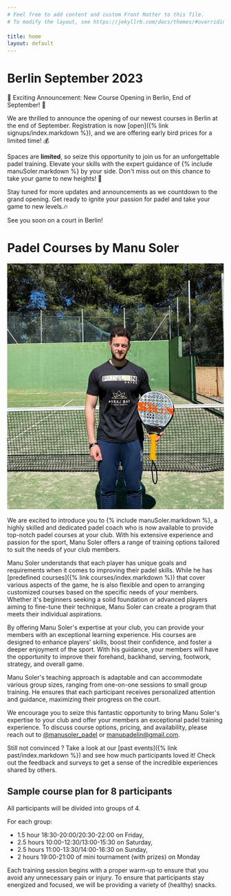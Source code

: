 ```yaml
---
# Feel free to add content and custom Front Matter to this file.
# To modify the layout, see https://jekyllrb.com/docs/themes/#overriding-theme-defaults

title: home
layout: default
---
```

# Berlin September 2023 

🎉 Exciting Announcement: New Course Opening in Berlin, End of September! 🎾

We are thrilled to announce the opening of our newest courses in Berlin at the end of September. Registration is now [open]({% link signups/index.markdown %}), and we are offering early bird prices for a limited time! 💰

Spaces are **limited**, so seize this opportunity to join us for an unforgettable padel training. Elevate your skills with the expert guidance of {% include manuSoler.markdown %} by your side. Don't miss out on this chance to take your game to new heights! 🚀 

Stay tuned for more updates and announcements as we countdown to the grand opening. Get ready to ignite your passion for padel and take your game to new levels.🔥 

See you soon on a court in Berlin!

# Padel Courses by Manu Soler

![Manu Soler](/assets/images/PHOTO-2023-06-01-23-00-58.jpeg)


We are excited to introduce you to {% include manuSoler.markdown %}, a highly skilled and dedicated padel coach who is now available to provide top-notch padel courses at your club. With his extensive experience and passion for the sport, Manu Soler offers a range of training options tailored to suit the needs of your club members.

Manu Soler understands that each player has unique goals and requirements when it comes to improving their padel skills. While he has [predefined courses]({% link courses/index.markdown %}) that cover various aspects of the game, he is also flexible and open to arranging customized courses based on the specific needs of your members. Whether it's beginners seeking a solid foundation or advanced players aiming to fine-tune their technique, Manu Soler can create a program that meets their individual aspirations.

By offering Manu Soler's expertise at your club, you can provide your members with an exceptional learning experience. His courses are designed to enhance players' skills, boost their confidence, and foster a deeper enjoyment of the sport. With his guidance, your members will have the opportunity to improve their forehand, backhand, serving, footwork, strategy, and overall game.

Manu Soler's teaching approach is adaptable and can accommodate various group sizes, ranging from one-on-one sessions to small group training. He ensures that each participant receives personalized attention and guidance, maximizing their progress on the court.

We encourage you to seize this fantastic opportunity to bring Manu Soler's expertise to your club and offer your members an exceptional padel training experience. To discuss course options, pricing, and availability, please reach out to <a href="https://www.instagram.com/manusoler_padel" target="_blank">@manusoler_padel</a> or <a class="u-email" href="mailto:manupadelin@gmail.com">manupadelin@gmail.com</a>.

Still not convinced ? Take a look at our [past events]({% link past/index.markdown %}) and see how much participants loved it! Check out the feedback and surveys to get a sense of the incredible experiences shared by others. 

## Sample course plan for 8 participants
All participants will be divided into groups of 4.

For each group:

- 1.5 hour 18:30-20:00/20:30-22:00 on Friday, 
- 2.5 hours 10:00-12:30/13:00-15:30 on Saturday,
- 2.5 hours 11:00-13:30/14:00-16:30 on Sunday, 
- 2 hours 19:00-21:00 of mini tournament (with prizes) on Monday 

Each training session begins with a proper warm-up to ensure that you avoid any unnecessary pain or injury.
To ensure that participants stay energized and focused, we will be providing a variety of (healthy) snacks.

